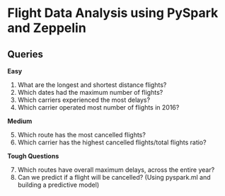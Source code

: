 # Flight Data Analysis using PySpark and Zeppelin

## Queries

**Easy**
1. What are the longest and shortest distance flights?
2. Which dates had the maximum number of flights?
3. Which carriers experienced the most delays?
4. Which carrier operated most number of flights in 2016?


**Medium**

5. Which route has the most cancelled flights?
6. Which carrier has the highest cancelled flights/total flights ratio?


**Tough Questions**

7. Which routes have overall maximum delays, across the entire year?
8. Can we predict if a flight will be cancelled? (Using pyspark.ml and building a predictive model)
